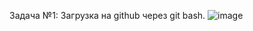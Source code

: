Задача №1: Загрузка на github через git bash.
![image](https://github.com/xazerer/Lab_Lesson/assets/98025314/426ea1cd-659e-4064-87c9-2297f94ccb84)
